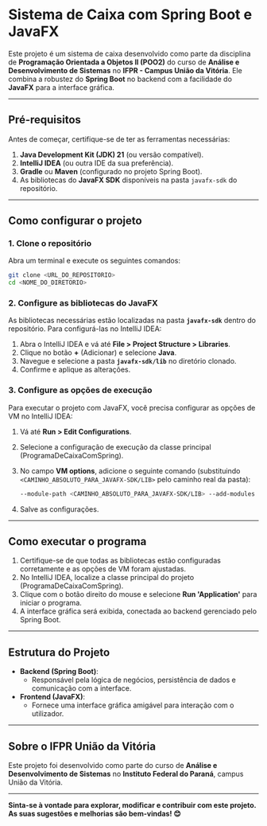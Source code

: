 # Sistema de Caixa com Spring Boot e JavaFX

Este projeto é um sistema de caixa desenvolvido como parte da disciplina de **Programação Orientada a Objetos II (POO2)** do curso de **Análise e Desenvolvimento de Sistemas** no **IFPR - Campus União da Vitória**. Ele combina a robustez do **Spring Boot** no backend com a facilidade do **JavaFX** para a interface gráfica.

---

## Pré-requisitos

Antes de começar, certifique-se de ter as ferramentas necessárias:

1. **Java Development Kit (JDK) 21** (ou versão compatível).
2. **IntelliJ IDEA** (ou outra IDE da sua preferência).
3. **Gradle** ou **Maven** (configurado no projeto Spring Boot).
4. As bibliotecas do **JavaFX SDK** disponíveis na pasta `javafx-sdk` do repositório.

---

## Como configurar o projeto

### 1. Clone o repositório
Abra um terminal e execute os seguintes comandos:
```bash
git clone <URL_DO_REPOSITORIO>
cd <NOME_DO_DIRETORIO>
```

### 2. Configure as bibliotecas do JavaFX

As bibliotecas necessárias estão localizadas na pasta **`javafx-sdk`** dentro do repositório. Para configurá-las no IntelliJ IDEA:

1. Abra o IntelliJ IDEA e vá até **File > Project Structure > Libraries**.
2. Clique no botão **+** (Adicionar) e selecione **Java**.
3. Navegue e selecione a pasta **`javafx-sdk/lib`** no diretório clonado.
4. Confirme e aplique as alterações.

### 3. Configure as opções de execução

Para executar o projeto com JavaFX, você precisa configurar as opções de VM no IntelliJ IDEA:

1. Vá até **Run > Edit Configurations**.
2. Selecione a configuração de execução da classe principal (ProgramaDeCaixaComSpring).
3. No campo **VM options**, adicione o seguinte comando (substituindo `<CAMINHO_ABSOLUTO_PARA_JAVAFX-SDK/LIB>` pelo caminho real da pasta):
   ```bash
   --module-path <CAMINHO_ABSOLUTO_PARA_JAVAFX-SDK/LIB> --add-modules javafx.controls,javafx.fxml
   ```

4. Salve as configurações.

---

## Como executar o programa

1. Certifique-se de que todas as bibliotecas estão configuradas corretamente e as opções de VM foram ajustadas.
2. No IntelliJ IDEA, localize a classe principal do projeto (ProgramaDeCaixaComSpring).
3. Clique com o botão direito do mouse e selecione **Run 'Application'** para iniciar o programa.
4. A interface gráfica será exibida, conectada ao backend gerenciado pelo Spring Boot.

---

## Estrutura do Projeto

- **Backend (Spring Boot)**:
    - Responsável pela lógica de negócios, persistência de dados e comunicação com a interface.
- **Frontend (JavaFX)**:
    - Fornece uma interface gráfica amigável para interação com o utilizador.

---

## Sobre o IFPR União da Vitória

Este projeto foi desenvolvido como parte do curso de **Análise e Desenvolvimento de Sistemas** no **Instituto Federal do Paraná**, campus União da Vitória.

---

**Sinta-se à vontade para explorar, modificar e contribuir com este projeto. As suas sugestões e melhorias são bem-vindas! 😊**


